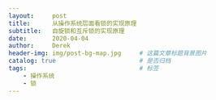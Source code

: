 ```yaml
---
layout:     post
title:      从操作系统层面看锁的实现原理 
subtitle:   自旋锁和互斥锁的实现原理
date:       2020-04-04
author:     Derek
header-img: img/post-bg-map.jpg 	# 这篇文章标题背景图片
catalog: true 						# 是否归档
tags:								# 标签
    - 操作系统
    - 锁
---
```


